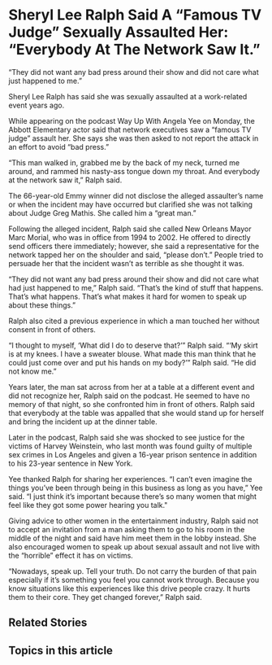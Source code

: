 # Sheryl Lee Ralph Said A “Famous TV Judge” Sexually Assaulted Her: “Everybody At The Network Saw It.”

“They did not want any bad press around their show and did not care what just happened to me.”

Sheryl Lee Ralph has said she was sexually assaulted at a work-related event years ago.

While appearing on the podcast Way Up With Angela Yee on Monday, the Abbott Elementary actor said that network executives saw a “famous TV judge” assault her. She says she was then asked to not report the attack in an effort to avoid “bad press.” 

“This man walked in, grabbed me by the back of my neck, turned me around, and rammed his nasty-ass tongue down my throat. And everybody at the network saw it,” Ralph said. 

The 66-year-old Emmy winner did not disclose the alleged assaulter’s name or when the incident may have occurred but clarified she was not talking about Judge Greg Mathis. She called him a “great man.” 

Following the alleged incident, Ralph said she called New Orleans Mayor Marc Morial, who was in office from 1994 to 2002. He offered to directly send officers there immediately; however, she said a representative for the network tapped her on the shoulder and said, “please don’t.” People tried to persuade her that the incident wasn’t as terrible as she thought it was. 

“They did not want any bad press around their show and did not care what had just happened to me,” Ralph said. “That’s the kind of stuff that happens. That’s what happens. That’s what makes it hard for women to speak up about these things.” 

Ralph also cited a previous experience in which a man touched her without consent in front of others.

“I thought to myself, ‘What did I do to deserve that?’” Ralph said. “‘My skirt is at my knees. I have a sweater blouse. What made this man think that he could just come over and put his hands on my body?’” Ralph said. “He did not know me.” 

Years later, the man sat across from her at a table at a different event and did not recognize her, Ralph said on the podcast. He seemed to have no memory of that night, so she confronted him in front of others. Ralph said that everybody at the table was appalled that she would stand up for herself and bring the incident up at the dinner table. 

Later in the podcast, Ralph said she was shocked to see justice for the victims of Harvey Weinstein, who last month was found guilty of multiple sex crimes in Los Angeles and given a 16-year prison sentence in addition to his 23-year sentence in New York.

Yee thanked Ralph for sharing her experiences. “I can’t even imagine the things you’ve been through being in this business as long as you have,” Yee said. “I just think it’s important because there’s so many women that might feel like they got some power hearing you talk."

Giving advice to other women in the entertainment industry, Ralph said not to accept an invitation from a man asking them to go to his room in the middle of the night and said have him meet them in the lobby instead. She also encouraged women to speak up about sexual assault and not live with the “horrible” effect it has on victims. 

“Nowadays, speak up. Tell your truth. Do not carry the burden of that pain especially if it’s something you feel you cannot work through. Because you know situations like this experiences like this drive people crazy. It hurts them to their core. They get changed forever,” Ralph said. 

## Related Stories

## Topics in this article

